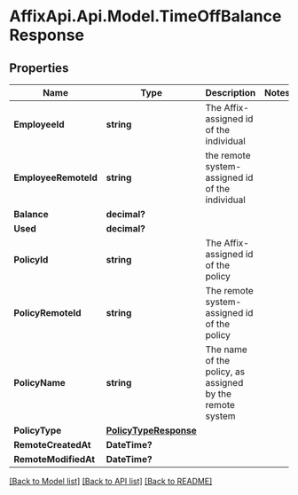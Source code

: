 # AffixApi.Api.Model.TimeOffBalanceResponse

## Properties

Name | Type | Description | Notes
------------ | ------------- | ------------- | -------------
**EmployeeId** | **string** | The Affix-assigned id of the individual | 
**EmployeeRemoteId** | **string** | the remote system-assigned id of the individual | 
**Balance** | **decimal?** |  | 
**Used** | **decimal?** |  | 
**PolicyId** | **string** | The Affix-assigned id of the policy | 
**PolicyRemoteId** | **string** | The remote system-assigned id of the policy | 
**PolicyName** | **string** | The name of the policy, as assigned by the remote system | 
**PolicyType** | [**PolicyTypeResponse**](PolicyTypeResponse.md) |  | 
**RemoteCreatedAt** | **DateTime?** |  | 
**RemoteModifiedAt** | **DateTime?** |  | 

[[Back to Model list]](../README.md#documentation-for-models) [[Back to API list]](../README.md#documentation-for-api-endpoints) [[Back to README]](../README.md)

